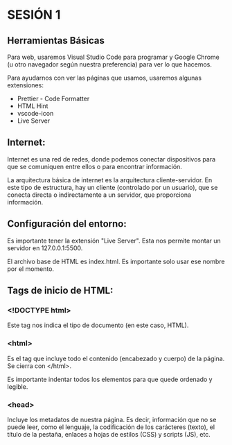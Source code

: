 # SESIÓN 1

## Herramientas Básicas

Para web, usaremos Visual Studio Code para programar y Google Chrome (u otro navegador según nuestra preferencia) para ver lo que hacemos.

Para ayudarnos con ver las páginas que usamos, usaremos algunas extensiones:
- Prettier - Code Formatter
- HTML Hint
- vscode-icon
- Live Server

## Internet:

Internet es una red de redes, donde podemos conectar dispositivos para que se comuniquen entre ellos o para encontrar información.

La arquitectura básica de internet es la arquitectura cliente-servidor. En este tipo de estructura, hay un cliente (controlado por un usuario), que se conecta directa o indirectamente a un servidor, que proporciona información.

## Configuración del entorno:

Es importante tener la extensión "Live Server". Esta nos permite montar un servidor en 127.0.0.1:5500.

El archivo base de HTML es index.html. Es importante solo usar ese nombre por el momento.

## Tags de inicio de HTML:

### \<\!DOCTYPE html\>

Este tag nos indica el tipo de documento (en este caso, HTML).

### \<html\>

Es el tag que incluye todo el contenido (encabezado y cuerpo) de la página. Se cierra con \<\/html\>.

Es importante indentar todos los elementos para que quede ordenado y legible.

### \<head\>

Incluye los metadatos de nuestra página. Es decir, información que no se puede leer, como el lenguaje, la codificación de los carácteres (texto), el título de la pestaña, enlaces a hojas de estilos (CSS) y scripts (JS), etc.